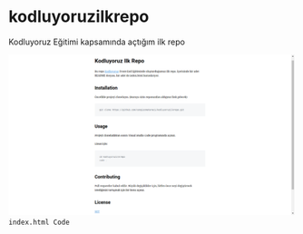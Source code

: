 # kodluyoruzilkrepo
Kodluyoruz Eğitimi kapsamında açtığım ilk repo

![Image](https://raw.githubusercontent.com/Kodluyoruz/taskforce/main/git/odev1/figures/markdown.png)
```index.html Code```
